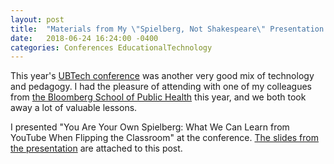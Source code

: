 ```yaml
---
layout: post
title:  "Materials from My \"Spielberg, Not Shakespeare\" Presentation at UBTech 2017"
date:   2018-06-24 16:24:00 -0400
categories: Conferences EducationalTechnology
---
```

This year's [UBTech conference](http://www.ubtechconference.com) was another very good mix of technology and pedagogy. I had the pleasure of attending with one of my colleagues from [the Bloomberg School of Public Health](http://www.jhsph.edu/) this year, and we both took away a lot of valuable lessons.

I presented "You Are Your Own Spielberg: What We Can Learn from YouTube When Flipping the Classroom" at the conference. [The slides from the presentation](/assets/pdf/ShakespeareSpielbergYouTube-UBTech2018.pdf) are attached to this post.